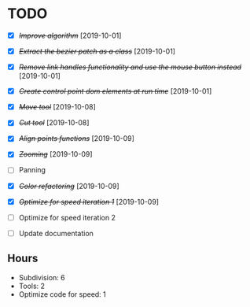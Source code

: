 # TODO

- [X] ~~*Improve algorithm*~~ [2019-10-01]
- [X] ~~*Extract the bezier patch as a class*~~ [2019-10-01]
- [X] ~~*Remove link handles functionality and use the mouse button instead*~~ [2019-10-01]
- [X] ~~*Create control point dom elements at run time*~~ [2019-10-01]
- [X] ~~*Move tool*~~ [2019-10-08]
- [X] ~~*Cut tool*~~ [2019-10-08]
- [X] ~~*Align points functions*~~ [2019-10-09]
- [X] ~~*Zooming*~~ [2019-10-09]
- [ ] Panning
- [X] ~~*Color refactoring*~~ [2019-10-09]
- [X] ~~*Optimize for speed iteration 1*~~ [2019-10-09]
- [ ] Optimize for speed iteration 2
- [ ] Update documentation


## Hours
- Subdivision: 6
- Tools: 2 
- Optimize code for speed: 1